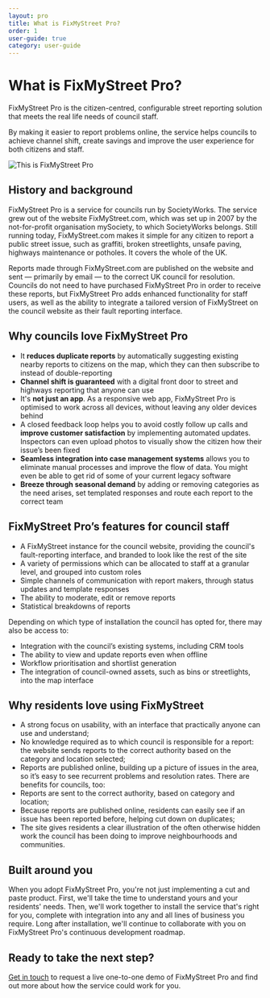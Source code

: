 ```yaml
---
layout: pro
title: What is FixMyStreet Pro?
order: 1
user-guide: true
category: user-guide
---
```


# What is FixMyStreet Pro?

FixMyStreet Pro is the citizen-centred, configurable street reporting solution that meets the real life needs of council staff.

By making it easier to report problems online, the service helps councils to achieve channel shift, create savings and improve the user experience for both citizens and staff.

<img alt="This is FixMyStreet Pro" src="/assets/img/pro-user-guide/all-the-sites.png" />

## History and background

FixMyStreet Pro is a service for councils run by SocietyWorks. The service grew out of the website FixMyStreet.com, which was set up in 2007 by the not-for-profit organisation mySociety, to which SocietyWorks belongs. Still running today, FixMyStreet.com ​makes it simple for any citizen to report a public street issue, such as graffiti, broken streetlights, unsafe paving, highways maintenance or potholes. It covers the whole of the UK.

Reports made through FixMyStreet.com are published on the website and sent — primarily by email — to the correct UK council for resolution. Councils do not need to have purchased FixMyStreet Pro in order to receive these reports, but FixMyStreet Pro adds enhanced functionality for staff users, as well as the ability to integrate a tailored version of FixMyStreet on the council website as their fault reporting interface.

## Why councils love FixMyStreet Pro

- It <b>reduces duplicate reports</b> by automatically suggesting existing nearby reports to citizens on the map, which they can then subscribe to instead of double-reporting
- <b>Channel shift is guaranteed</b> with a digital front door to street and highways reporting that anyone can use 
- It's <b>not just an app</b>. As a responsive web app, FixMyStreet Pro is optimised to work across all devices, without leaving any older devices behind
- A closed feedback loop helps you to avoid costly follow up calls and <b>improve customer satisfaction</b> by implementing automated updates. Inspectors can even upload photos to visually show the citizen how their issue’s been fixed
- <b>Seamless integration into case management systems</b> allows you to eliminate manual processes and improve the flow of data. You might even be able to get rid of some of your current legacy software
- <b>Breeze through seasonal demand</b> by adding or removing categories as the need arises, set templated responses and route each report to the correct team

## FixMyStreet Pro’s features for council staff

-  A FixMyStreet instance for the council website, providing the council's fault-reporting
interface, and branded to look like the rest of the site
-  A variety of permissions which can be allocated to staff at a granular level, and grouped into custom roles
-  Simple channels of communication with report makers, through status updates and
template responses
-  The ability to moderate, edit or remove reports
-  Statistical breakdowns of reports

Depending on which type of installation the council has opted for, there may also be access to:
-  Integration with the council’s existing systems, including CRM tools
-  The ability to view and update reports even when offline
-  Workflow prioritisation and shortlist generation
-  The integration of council-owned assets, such as bins or streetlights, into the map
interface

## Why residents love using FixMyStreet
-  A strong focus on usability, with an interface that practically anyone can use and
understand;
-  No knowledge required as to which council is responsible for a report: the website sends
reports to the correct authority based on the category and location selected;
-  Reports are published online, building up a picture of issues in the area, so it’s easy to see
recurrent problems and resolution rates.
There are benefits for councils, too:
-  Reports are sent to the correct authority, based on category and location;
-  Because reports are published online, residents can easily see if an issue has been
reported before, helping cut down on duplicates;
-  The site gives residents a clear illustration of the often otherwise hidden work the council
has been doing to improve neighbourhoods and communities.

## Built around you

When you adopt FixMyStreet Pro, you're not just implementing a cut and paste product. First, we'll take the time to understand yours and your residents' needs. Then, we'll work together to install the service that's right for you, complete with integration into any and all lines of business you require. Long after installation, we'll continue to collaborate with you on FixMyStreet Pro's continuous development roadmap.

## Ready to take the next step?

<a href="https://www.societyworks.org/contact/">Get in touch</a> to request a live one-to-one demo of FixMyStreet Pro and find out more about how the service could work for you. 

